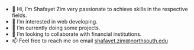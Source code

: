 - 👋 Hi, I’m Shafayet Zim very passionate to achieve skills in the respective fields.
- 👀 I’m interested in web developing.
- 🌱 I’m currently doing some projects.
- 💞️ I’m looking to collaborate with financial institutions.
- 📫 Feel free to reach me on email shafayet.zim@northsouth.edu

<!---
ShafayetZim/ShafayetZim is a ✨ special ✨ repository because its `README.md` (this file) appears on your GitHub profile.
You can click the Preview link to take a look at your changes.
--->
